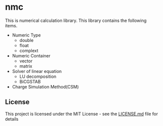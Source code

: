 # nmc

This is numerical calculation library.
This library contains the following items.
- Numeric Type
  - double
  - float
  - complext
- Numeric Container
  - vector
  - matrix
- Solver of linear equation
  - LU decomposition
  - BiCGSTAB
- Charge Simulation Method(CSM)

## License

This project is licensed under the MIT License - see the [LICENSE.md](LICENSE.md) file for details
